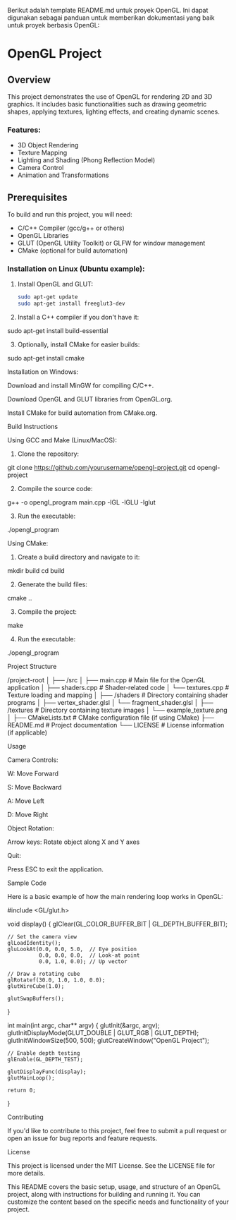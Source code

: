 Berikut adalah template README.md untuk proyek OpenGL. Ini dapat digunakan sebagai panduan untuk memberikan dokumentasi yang baik untuk proyek berbasis OpenGL:

# OpenGL Project

## Overview
This project demonstrates the use of OpenGL for rendering 2D and 3D graphics. It includes basic functionalities such as drawing geometric shapes, applying textures, lighting effects, and creating dynamic scenes.

### Features:
- 3D Object Rendering
- Texture Mapping
- Lighting and Shading (Phong Reflection Model)
- Camera Control
- Animation and Transformations

## Prerequisites
To build and run this project, you will need:
- C/C++ Compiler (gcc/g++ or others)
- OpenGL Libraries
- GLUT (OpenGL Utility Toolkit) or GLFW for window management
- CMake (optional for build automation)

### Installation on Linux (Ubuntu example):
1. Install OpenGL and GLUT:
   ```bash
   sudo apt-get update
   sudo apt-get install freeglut3-dev

2. Install a C++ compiler if you don't have it:

sudo apt-get install build-essential


3. Optionally, install CMake for easier builds:

sudo apt-get install cmake



Installation on Windows:

Download and install MinGW for compiling C/C++.

Download OpenGL and GLUT libraries from OpenGL.org.

Install CMake for build automation from CMake.org.


Build Instructions

Using GCC and Make (Linux/MacOS):

1. Clone the repository:

git clone https://github.com/yourusername/opengl-project.git
cd opengl-project


2. Compile the source code:

g++ -o opengl_program main.cpp -lGL -lGLU -lglut


3. Run the executable:

./opengl_program



Using CMake:

1. Create a build directory and navigate to it:

mkdir build
cd build


2. Generate the build files:

cmake ..


3. Compile the project:

make


4. Run the executable:

./opengl_program



Project Structure

/project-root
│
├── /src
│   ├── main.cpp       # Main file for the OpenGL application
│   ├── shaders.cpp    # Shader-related code
│   └── textures.cpp   # Texture loading and mapping
│
├── /shaders           # Directory containing shader programs
│   ├── vertex_shader.glsl
│   └── fragment_shader.glsl
│
├── /textures          # Directory containing texture images
│   └── example_texture.png
│
├── CMakeLists.txt     # CMake configuration file (if using CMake)
├── README.md          # Project documentation
└── LICENSE            # License information (if applicable)

Usage

Camera Controls:

W: Move Forward

S: Move Backward

A: Move Left

D: Move Right


Object Rotation:

Arrow keys: Rotate object along X and Y axes


Quit:

Press ESC to exit the application.



Sample Code

Here is a basic example of how the main rendering loop works in OpenGL:

#include <GL/glut.h>

void display() {
    glClear(GL_COLOR_BUFFER_BIT | GL_DEPTH_BUFFER_BIT);
    
    // Set the camera view
    glLoadIdentity();
    gluLookAt(0.0, 0.0, 5.0,  // Eye position
              0.0, 0.0, 0.0,  // Look-at point
              0.0, 1.0, 0.0); // Up vector

    // Draw a rotating cube
    glRotatef(30.0, 1.0, 1.0, 0.0);
    glutWireCube(1.0);

    glutSwapBuffers();
}

int main(int argc, char** argv) {
    glutInit(&argc, argv);
    glutInitDisplayMode(GLUT_DOUBLE | GLUT_RGB | GLUT_DEPTH);
    glutInitWindowSize(500, 500);
    glutCreateWindow("OpenGL Project");

    // Enable depth testing
    glEnable(GL_DEPTH_TEST);

    glutDisplayFunc(display);
    glutMainLoop();

    return 0;
}

Contributing

If you'd like to contribute to this project, feel free to submit a pull request or open an issue for bug reports and feature requests.

License

This project is licensed under the MIT License. See the LICENSE file for more details.

This README covers the basic setup, usage, and structure of an OpenGL project, along with instructions for building and running it. You can customize the content based on the specific needs and functionality of your project.

